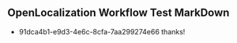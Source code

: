 ## OpenLocalization Workflow Test MarkDown
* 91dca4b1-e9d3-4e6c-8cfa-7aa299274e66 thanks!

<!--HONumber=Aug16_HO1-->


